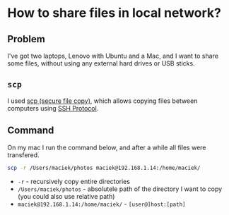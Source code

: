 # How to share files in local network?

## Problem

I've got two laptops, Lenovo with Ubuntu and a Mac, and I want to share some files, without using any external hard drives or USB sticks.

## `scp`

I used [scp (secure file copy)](https://www.ssh.com/academy/ssh/scp), which allows copying files between computers using [SSH Protocol](https://www.ssh.com/academy/ssh/protocol).

## Command

On my mac I run the command below, and after a while all files were transfered.

```bash
scp -r /Users/maciek/photos maciek@192.168.1.14:/home/maciek/
```

*   `-r` - recursively copy entire directories
*   `/Users/maciek/photos` - absolutele path of the directory I want to copy (you could also use relative path)
*   `maciek@192.168.1.14:/home/maciek/` - `[user@]host:[path]`
